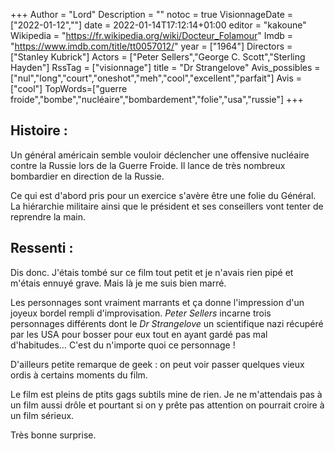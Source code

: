 +++
Author = "Lord"
Description = ""
notoc = true
VisionnageDate = ["2022-01-12",""]
date = 2022-01-14T17:12:14+01:00
editor = "kakoune"
Wikipedia = "https://fr.wikipedia.org/wiki/Docteur_Folamour"
Imdb = "https://www.imdb.com/title/tt0057012/"
year = ["1964"]
Directors = ["Stanley Kubrick"]
Actors = ["Peter Sellers","George C. Scott","Sterling Hayden"]
RssTag = ["visionnage"]
title = "Dr Strangelove"
Avis_possibles = ["nul","long","court","oneshot","meh","cool","excellent","parfait"]
Avis = ["cool"] 
TopWords=["guerre froide","bombe","nucléaire","bombardement","folie","usa","russie"]
+++
## Histoire :
Un général américain semble vouloir déclencher une offensive nucléaire contre la Russie lors de la Guerre Froide.
Il lance de très nombreux bombardier en direction de la Russie.

Ce qui est d'abord pris pour un exercice s'avère être une folie du Général.
La hiérarchie militaire ainsi que le président et ses conseillers vont tenter de reprendre la main.

## Ressenti :
Dis donc.
J'étais tombé sur ce film tout petit et je n'avais rien pipé et m'étais ennuyé grave.
Mais là je me suis bien marré.

Les personnages sont vraiment marrants et ça donne l'impression d'un joyeux bordel rempli d'improvisation.
*Peter Sellers* incarne trois personnages différents dont le *Dr Strangelove* un scientifique nazi récupéré par les USA pour bosser pour eux tout en ayant gardé pas mal d'habitudes…
C'est du n'importe quoi ce personnage !

D'ailleurs petite remarque de geek : on peut voir passer quelques vieux ordis à certains moments du film.

Le film est pleins de ptits gags subtils mine de rien.
Je ne m'attendais pas à un film aussi drôle et pourtant si on y prête pas attention on pourrait croire à un film sérieux.

Très bonne surprise.
